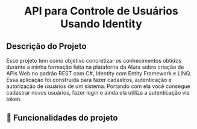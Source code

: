 <h1 align="center"> API para Controle de Usuários Usando Identity </h1>

## Descrição do Projeto
Esse projeto tem como objetivo concretizar os conhecimentos obtidos durante a minha formação feita na plataforna da Alura sobre criação de APIs Web no padrão REST com C#, Identity com Entity Framework e LINQ.
Essa aplicação foi construida para fazer cadastros, autenticação e autorização de usuários de um sistema. Portando com ela você consegue cadastrar novos usuários, fazer login e ainda ela utiliza a autenticação via token.

## :hammer: Funcionalidades do projeto
